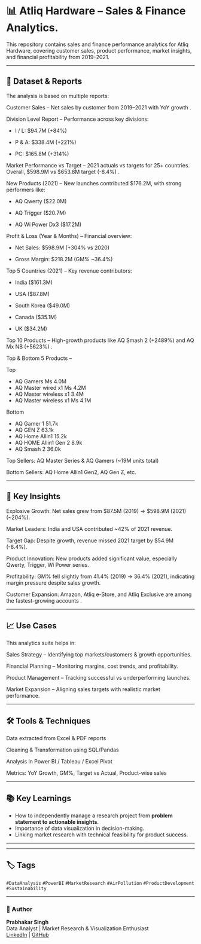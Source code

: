 # 📊 Atliq Hardware – Sales & Finance Analytics.

This repository contains sales and finance performance analytics for Atliq Hardware, covering customer sales, product performance, market insights, and financial profitability from 2019–2021.

---

## 📁 Dataset & Reports

The analysis is based on multiple reports:

Customer Sales – Net sales by customer from 2019–2021 with YoY growth
.

Division Level Report – Performance across key divisions:

* I / L: $94.7M (+84%)

* P & A: $338.4M (+221%)

* PC: $165.8M (+314%)

 Market Performance vs Target – 2021 actuals vs targets for 25+ countries. Overall, $598.9M vs $653.8M target (-8.4%)
.

 New Products (2021) – New launches contributed $176.2M, with strong performers like:

* AQ Qwerty ($22.0M)

* AQ Trigger ($20.7M)

* AQ Wi Power Dx3 ($17.2M)

 Profit & Loss (Year & Months) – Financial overview:

* Net Sales: $598.9M (+304% vs 2020)

* Gross Margin: $218.2M (GM% ~36.4%)

 Top 5 Countries (2021) – Key revenue contributors:

* India ($161.3M)

* USA ($87.8M)

* South Korea ($49.0M)

* Canada ($35.1M)

* UK ($34.2M)

 Top 10 Products – High-growth products like AQ Smash 2 (+2489%) and AQ Mx NB (+5623%)
.

Top & Bottom 5 Products –

Top

* AQ Gamers Ms 4.0M
* AQ Master wired x1 Ms 4.2M
* AQ Master wireless x1 3.4M
* AQ Master wireless x1 Ms 4.1M

Bottom 

* AQ Gamer 1 51.7k
* AQ GEN Z 63.1k
* AQ Home Allin1 15.2k
* AQ HOME Allin1 Gen 2 8.9k
* AQ Smash 2 36.0k


Top Sellers: AQ Master Series & AQ Gamers (~19M units total)

Bottom Sellers: AQ Home Allin1 Gen2, AQ Gen Z, etc.

---

## 📌 Key Insights

Explosive Growth: Net sales grew from $87.5M (2019) → $598.9M (2021) (~204%).

Market Leaders: India and USA contributed ~42% of 2021 revenue.

Target Gap: Despite growth, revenue missed 2021 target by $54.9M (-8.4%).

Product Innovation: New products added significant value, especially Qwerty, Trigger, Wi Power series.

Profitability: GM% fell slightly from 41.4% (2019) → 36.4% (2021), indicating margin pressure despite sales growth.

Customer Expansion: Amazon, Atliq e-Store, and Atliq Exclusive are among the fastest-growing accounts
.

--- 

## 📈 Use Cases

This analytics suite helps in:

Sales Strategy – Identifying top markets/customers & growth opportunities.

Financial Planning – Monitoring margins, cost trends, and profitability.

Product Management – Tracking successful vs underperforming launches.

Market Expansion – Aligning sales targets with realistic market performance.

--- 

## 🛠️ Tools & Techniques

Data extracted from Excel & PDF reports

Cleaning & Transformation using SQL/Pandas

Analysis in Power BI / Tableau / Excel Pivot

Metrics: YoY Growth, GM%, Target vs Actual, Product-wise sales

---

## 📚 Key Learnings
- How to independently manage a research project from **problem statement to actionable insights**.
- Importance of data visualization in decision-making.
- Linking market research with technical feasibility for product success.

---


---

## 🏷 Tags
`#DataAnalysis` `#PowerBI` `#MarketResearch` `#AirPollution` `#ProductDevelopment` `#Sustainability`

---

### 📌 Author
**Prabhakar Singh**  
Data Analyst | Market Research & Visualization Enthusiast  
[LinkedIn](https://www.linkedin.com/in/prabhakarsingh001/) | [GitHub](https://github.com/)  
